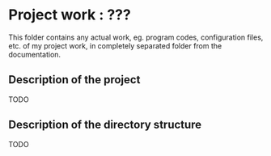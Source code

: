 # Project work : ???

This folder contains any actual work, eg. program codes, configuration files, etc. of my project work, in completely separated folder from the documentation.

## Description of the project

TODO

## Description of the directory structure

TODO